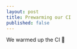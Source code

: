 ```yaml
---
layout: post
title: Prewarming our CI
published: false
---
```


We warmed up the CI
:cake:


